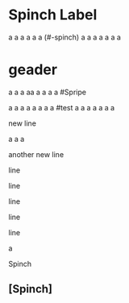 # Spinch Label 
 a
 a
 a
 a
 a
 a
 (#-spinch) 
 a
 a
 a
 a
 a
 a
 a
 # geader
 a
 a
 a
 aa
 a
 a
 a
 a
#Spripe

a
 a
 a
 a
 a
 a
 a
 a
 #test
 a
 a
 a
 a
 a
 a
 a
 
 new line
 
 a
 a
 a
 
 another new line
 
 line
 
 line
 
 
 line
 
 line
 
 line
 
 a
 
Spinch






















































## [Spinch] 
